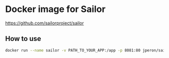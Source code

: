 # Docker image for Sailor

https://github.com/sailorproject/sailor

## How to use

```bash
docker run --name sailor -v PATH_TO_YOUR_APP:/app -p 8081:80 jperon/sailor
```

